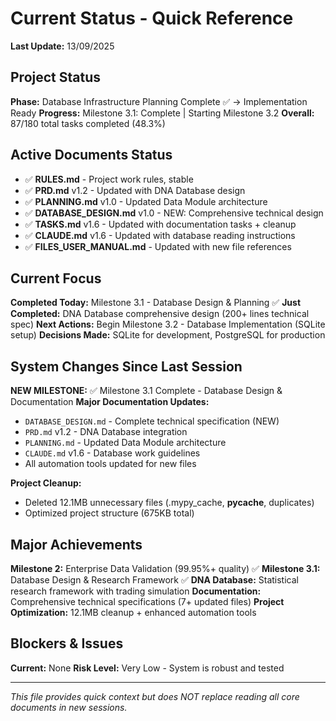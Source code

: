 # Current Status - Quick Reference
**Last Update:** 13/09/2025

## Project Status
**Phase:** Database Infrastructure Planning Complete ✅ → Implementation Ready
**Progress:** Milestone 3.1: Complete | Starting Milestone 3.2
**Overall:** 87/180 total tasks completed (48.3%)

## Active Documents Status
- ✅ **RULES.md** - Project work rules, stable
- ✅ **PRD.md** v1.2 - Updated with DNA Database design
- ✅ **PLANNING.md** v1.0 - Updated Data Module architecture
- ✅ **DATABASE_DESIGN.md** v1.0 - NEW: Comprehensive technical design
- ✅ **TASKS.md** v1.6 - Updated with documentation tasks + cleanup
- ✅ **CLAUDE.md** v1.6 - Updated with database reading instructions
- ✅ **FILES_USER_MANUAL.md** - Updated with new file references

## Current Focus
**Completed Today:** Milestone 3.1 - Database Design & Planning ✅
**Just Completed:** DNA Database comprehensive design (200+ lines technical spec)
**Next Actions:** Begin Milestone 3.2 - Database Implementation (SQLite setup)
**Decisions Made:** SQLite for development, PostgreSQL for production

## System Changes Since Last Session
**NEW MILESTONE:** ✅ Milestone 3.1 Complete - Database Design & Documentation
**Major Documentation Updates:**
- `DATABASE_DESIGN.md` - Complete technical specification (NEW)
- `PRD.md` v1.2 - DNA Database integration
- `PLANNING.md` - Updated Data Module architecture
- `CLAUDE.md` v1.6 - Database work guidelines
- All automation tools updated for new files

**Project Cleanup:**
- Deleted 12.1MB unnecessary files (.mypy_cache, __pycache__, duplicates)
- Optimized project structure (675KB total)

## Major Achievements
**Milestone 2:** Enterprise Data Validation (99.95%+ quality) ✅
**Milestone 3.1:** Database Design & Research Framework ✅
**DNA Database:** Statistical research framework with trading simulation
**Documentation:** Comprehensive technical specifications (7+ updated files)
**Project Optimization:** 12.1MB cleanup + enhanced automation tools

## Blockers & Issues
**Current:** None
**Risk Level:** Very Low - System is robust and tested

---
*This file provides quick context but does NOT replace reading all core documents in new sessions.*